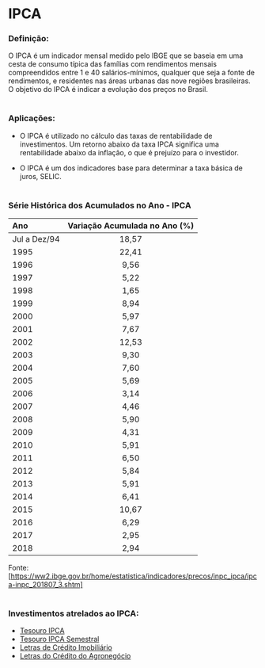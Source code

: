 # IPCA

### Definição:

O IPCA é um indicador mensal medido pelo IBGE que se baseia em uma cesta de consumo típica das famílias com rendimentos mensais compreendidos entre 1 e 40 salários-mínimos, qualquer que seja a fonte de rendimentos, e residentes nas áreas urbanas das nove regiões brasileiras. O objetivo do IPCA é indicar a evolução dos preços no Brasil.
<br /> <br />

### Aplicações:

- O IPCA é utilizado no cálculo das taxas de rentabilidade de investimentos. Um retorno abaixo da taxa IPCA significa uma rentabilidade abaixo da inflação, o que é prejuízo para o investidor.

- O IPCA é um dos indicadores base para determinar a taxa básica de juros, SELIC.
<br /> <br />

### Série Histórica dos Acumulados no Ano - IPCA

| Ano            | Variação Acumulada no Ano (%) |
|:-------------- |:-----------------------------:|
| Jul a Dez/94   | 18,57                         |
| 1995           | 22,41                         |
| 1996           | 9,56                          |
| 1997           | 5,22                          |
| 1998           | 1,65                          |
| 1999           | 8,94                          |
| 2000           | 5,97                          |
| 2001           | 7,67                          |
| 2002           | 12,53                         |
| 2003           | 9,30                          |
| 2004           | 7,60                          |
| 2005           | 5,69                          |
| 2006           | 3,14                          |
| 2007           | 4,46                          |
| 2008           | 5,90                          |
| 2009           | 4,31                          |
| 2010           | 5,91                          |
| 2011           | 6,50                          |
| 2012           | 5,84                          |
| 2013           | 5,91                          |
| 2014           | 6,41                          |
| 2015           | 10,67                         |
| 2016           | 6,29                          |
| 2017           | 2,95                          |
| 2018           | 2,94                          |


Fonte: [https://ww2.ibge.gov.br/home/estatistica/indicadores/precos/inpc_ipca/ipca-inpc_201807_3.shtm]
<br /> <br />

### Investimentos atrelados ao IPCA:
  - [Tesouro IPCA](tipos_investimento/TESOURO_DIRETO.md)
  - [Tesouro IPCA Semestral](tipos_investimento/TESOURO_DIRETO.md)
  - [Letras de Crédito Imobiliário](tipos_investimento/LETRAS_DE_CREDITO.md)
  - [Letras do Crédito do Agronegócio](tipos_investimento/LETRAS_DE_CREDITO.md)
